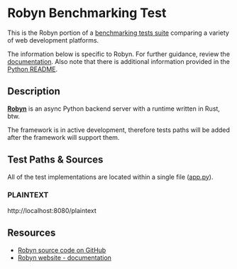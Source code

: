 # Robyn Benchmarking Test

This is the Robyn portion of a [benchmarking tests suite](../../)
comparing a variety of web development platforms.

The information below is specific to Robyn. For further guidance,
review the [documentation](https://github.com/KhulnaSoft/BenchWeb/wiki).
Also note that there is additional information provided in
the [Python README](../).

## Description

[**Robyn**](https://github.com/sansyrox/robyn) is an async Python backend server with a runtime written in Rust, btw.

The framework is in active development, therefore tests paths will be added after the framework will support them.

## Test Paths & Sources

All of the test implementations are located within a single file ([app.py](app.py)).

### PLAINTEXT

http://localhost:8080/plaintext


## Resources

* [Robyn source code on GitHub](https://github.com/sansyrox/robyn)
* [Robyn website - documentation](https://sansyrox.github.io/robyn/#/)
